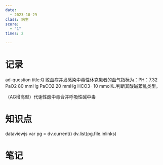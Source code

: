 ```yaml
---
date:
  - 2023-10-29
class: 病生
score:
  - "1"
times: 2

---
```



记录
==
ad-question
title:Q
败血症并发感染中毒性休克患者的血气指标为：PH：7.32 PaO2 80 mmHg PaCO2 20 mmHg HCO3- 10 mmol/L.判断其酸碱紊乱类型。



（AG增高型）代谢性酸中毒合并呼吸性碱中毒


知识点
==
dataviewjs
var pg = dv.current()
dv.list(pg.file.inlinks)


笔记
==